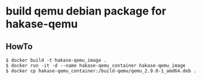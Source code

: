 # build qemu debian package for hakase-qemu
## HowTo

```
$ docker build -t hakase-qemu_image .
$ docker run -it -d --name hakase-qemu_container hakase-qemu_image
$ docker cp hakase-qemu_container:/build-qemu/qemu_2.9.0-1_amd64.deb .
```
